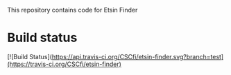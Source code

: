 This repository contains code for Etsin Finder

# Build status

[![Build Status](https://api.travis-ci.org/CSCfi/etsin-finder.svg?branch=test](https://travis-ci.org/CSCfi/etsin-finder)
